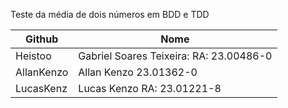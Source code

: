 Teste da média de dois números em BDD e TDD


| Github  | Nome |
| ------------- | ------------- |
| Heistoo  | Gabriel Soares Teixeira: RA: 23.00486-0  |
| AllanKenzo  | Allan Kenzo 23.01362-0 |
| LucasKenz  | Lucas Kenzo RA: 23.01221-8 |
